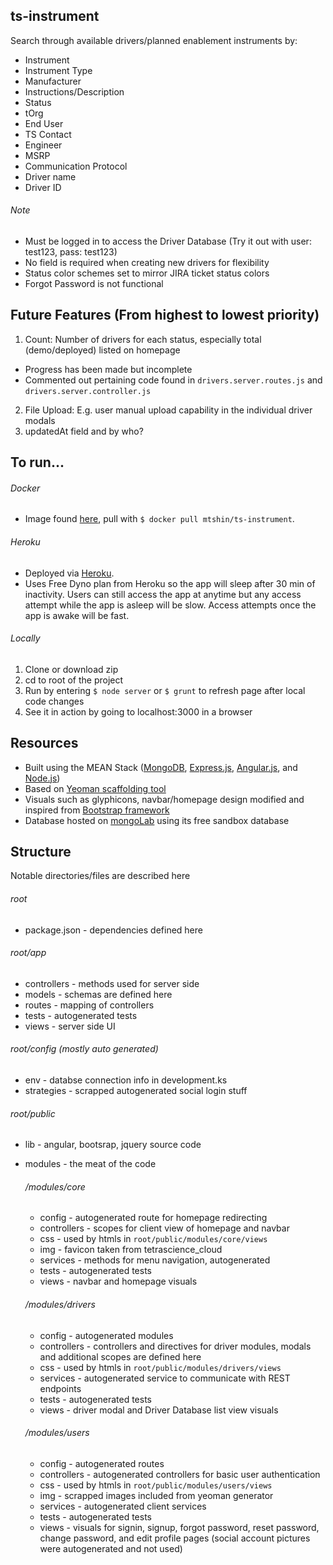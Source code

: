 ## ts-instrument
Search through available drivers/planned enablement instruments by:

- Instrument
- Instrument Type
- Manufacturer
- Instructions/Description
- Status
- tOrg
- End User
- TS Contact
- Engineer
- MSRP
- Communication Protocol
- Driver name
- Driver ID

###### Note
- Must be logged in to access the Driver Database (Try it out with user: test123, pass: test123)
- No field is required when creating new drivers for flexibility
- Status color schemes set to mirror JIRA ticket status colors
- Forgot Password is not functional

## Future Features (From highest to lowest priority)
1. Count: Number of drivers for each status, especially total (demo/deployed) listed on homepage
  - Progress has been made but incomplete
  - Commented out pertaining code found in `drivers.server.routes.js` and `drivers.server.controller.js`
2. File Upload: E.g. user manual upload capability in the individual driver modals
3. updatedAt field and by who?

## To run...

###### Docker
- Image found [here](https://hub.docker.com/r/mtshin/ts-instrument/), pull with `$ docker pull mtshin/ts-instrument`.

###### Heroku
- Deployed via [Heroku](https://tsdriverappprod.herokuapp.com/).
- Uses Free Dyno plan from Heroku so the app will sleep after 30 min of inactivity. Users can still access the app at anytime but any access attempt while the app is asleep will be slow. Access attempts once the app is awake will be fast.

###### Locally
1. Clone or download zip
2. cd to root of the project
3. Run by entering `$ node server` or `$ grunt` to refresh page after local code changes
4. See it in action by going to localhost:3000 in a browser

## Resources
- Built using the MEAN Stack ([MongoDB](https://www.mongodb.com/), [Express.js](https://expressjs.com/), [Angular.js](https://github.com/angular/angular.js), and [Node.js](https://nodejs.org/en/))
- Based on [Yeoman scaffolding tool](http://yeoman.io/)
- Visuals such as glyphicons, navbar/homepage design modified and inspired from [Bootstrap framework](http://getbootstrap.com/)
- Database hosted on [mongoLab](https://mlab.com/home) using its free sandbox database

## Structure
Notable directories/files are described here

###### root
- package.json - dependencies defined here

###### root/app
- controllers - methods used for server side
- models - schemas are defined here
- routes - mapping of controllers
- tests - autogenerated tests
- views - server side UI

###### root/config (mostly auto generated)
- env - databse connection info in development.ks
- strategies - scrapped autogenerated social login stuff

###### root/public
- lib - angular, bootsrap, jquery source code
- modules - the meat of the code
  ###### /modules/core
    - config - autogenerated route for homepage redirecting
    - controllers - scopes for client view of homepage and navbar
    - css - used by htmls in `root/public/modules/core/views`
    - img - favicon taken from tetrascience_cloud
    - services - methods for menu navigation, autogenerated 
    - tests - autogenerated tests
    - views - navbar and homepage visuals
  
  ###### /modules/drivers
    - config - autogenerated modules
    - controllers - controllers and directives for driver modules, modals and additional scopes are defined here
    - css - used by htmls in `root/public/modules/drivers/views`
    - services - autogenerated service to communicate with REST endpoints
    - tests - autogenerated tests
    - views - driver modal and Driver Database list view visuals
  
  ###### /modules/users
    - config - autogenerated routes
    - controllers - autogenerated controllers for basic user authentication
    - css - used by htmls in `root/public/modules/users/views`
    - img - scrapped images included from yeoman generator
    - services - autogenerated client services
    - tests - autogenerated tests
    - views - visuals for signin, signup, forgot password, reset password, change password, and edit profile pages (social account pictures were autogenerated and not used)
